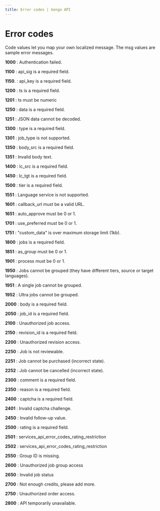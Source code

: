 ```yaml
---
title: Error codes | Gengo API
---
```


# Error codes

Code values let you map your own localized message. The msg values are sample error messages.

**1000**
: Authentication failed.

**1100**
: api_sig is a required field.

**1150**.
: api_key is a required field.

**1200**
: ts is a required field.

**1201**
: ts must be numeric

**1250**
: data is a required field.

**1251**
: JSON data cannot be decoded.

**1300**
: type is a required field.

**1301**
: job_type is not supported.

**1350**
: body_src is a required field.

**1351**
: Invalid body text.

**1400**
: lc_src is a required field.

**1450**
: lc_tgt is a required field.

**1500**
: tier is a required field.

**1551**
: Language service is not supported.

**1601**
: callback_url must be a valid URL.

**1651**
: auto_approve must be 0 or 1.

**1701**
: use_preferred must be 0 or 1.

**1751**
: "custom_data" is over maximum storage limit (1kb).

**1800**
: jobs is a required field.

**1851**
: as_group must be 0 or 1.

**1901**
: process must be 0 or 1.

**1950**
: Jobs cannot be grouped (they have different tiers, source or target languages).

**1951**
: A single job cannot be grouped.

**1952**
: Ultra jobs cannot be grouped.

**2000**
: body is a required field.

**2050**
: job_id is a required field.

**2100**
: Unauthorized job access.

**2150**
: revision_id is a required field.

**2200**
: Unauthorized revision access.

**2250**
: Job is not reviewable.

**2251**
: Job cannot be purchased (incorrect state).

**2252**
: Job cannot be cancelled (incorrect state).

**2300**
: comment is a required field.

**2350**
: reason is a required field.

**2400**
: captcha is a required field.

**2401**
: Invalid captcha challenge.

**2450**
: Invalid follow-up value.

**2500**
: rating is a required field.

**2501**
: services\_api\_error\_codes\_rating_restriction

**2502**
: services\_api\_error\_codes\_rating_restriction

**2550**
: Group ID is missing.

**2600**
: Unauthorized job group access

**2650**
: Invalid job status

**2700**
: Not enough credits, please add more.

**2750**
: Unauthorized order access.

**2800**
: API temporarily unavailable.